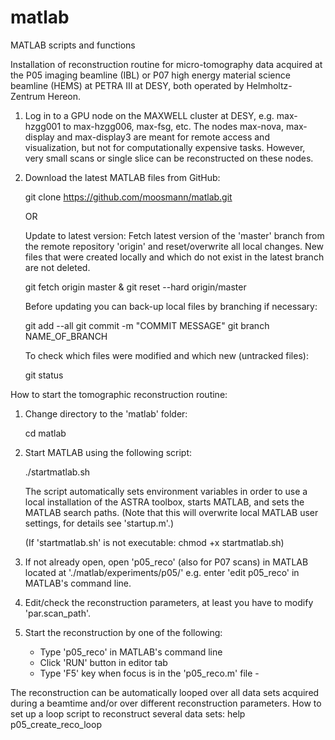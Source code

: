# matlab
MATLAB scripts and functions

Installation of reconstruction routine for micro-tomography data
acquired at the P05 imaging beamline (IBL) or P07 high energy material
science beamline (HEMS) at PETRA III at DESY, both operated by
Helmholtz-Zentrum Hereon.

1) Log in to a GPU node on the MAXWELL cluster at DESY,
   e.g. max-hzgg001 to max-hzgg006, max-fsg, etc. The nodes max-nova,
   max-display and max-display3 are meant for remote access and
   visualization, but not for computationally expensive
   tasks. However, very small scans or single slice can be
   reconstructed on these nodes.

2) Download the latest MATLAB files from GitHub:
   
   git clone https://github.com/moosmann/matlab.git

   OR

   Update to latest version: Fetch latest version of the 'master' branch 
   from the remote repository 'origin' and reset/overwrite all local 
   changes. New files that were created locally and which do
   not exist in the latest branch are not deleted.

   git fetch origin master & git reset --hard origin/master

   Before updating you can back-up local files by branching if necessary:

   git add --all
   git commit -m "COMMIT MESSAGE"
   git branch NAME_OF_BRANCH

   To check which files were modified and which new (untracked files):
    
   git status


How to start the tomographic reconstruction routine:

1) Change directory to the 'matlab' folder:
   
   cd matlab

2) Start MATLAB using the following script:

   ./startmatlab.sh

    The script automatically sets environment variables in order to
    use a local installation of the ASTRA toolbox, starts MATLAB, and
    sets the MATLAB search paths. (Note that this will overwrite local
    MATLAB user settings, for details see 'startup.m'.)

    (If 'startmatlab.sh' is not executable: chmod +x startmatlab.sh)

3) If not already open, open 'p05_reco' (also for P07 scans) in MATLAB
   located at './matlab/experiments/p05/' e.g. enter 'edit p05_reco' in
   MATLAB's command line.

4) Edit/check the reconstruction parameters, at least you have to
   modify 'par.scan_path'.

5) Start the reconstruction by one of the following:
    - Type 'p05_reco' in MATLAB's command line
    - Click 'RUN' button in editor tab
    - Type 'F5' key when focus is in the 'p05_reco.m' file    -


The reconstruction can be automatically looped over all data sets
acquired during a beamtime and/or over different reconstruction
parameters. How to set up a loop script to reconstruct several data
sets: help p05_create_reco_loop
